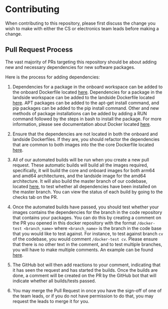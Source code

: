 # Contributing

When contributing to this repository, please first discuss the change you wish to make with either the CS or electronics team leads before making a change.

## Pull Request Process

The vast majority of PRs targeting this repository should be about adding new and necessary dependencies for new software packages.

Here is the process for adding dependencies:

1. Dependencies for a package in the onboard workspace can be added to the onboard Dockerfile located [here](https://github.com/DukeRobotics/robosub-ros-docker/blob/master/onboard/Dockerfile). Dependencies for a package in the landside workspace can be added to the landside Dockerfile located [here](https://github.com/DukeRobotics/robosub-ros-docker/blob/master/landside/Dockerfile). APT packages can be added to the apt-get install command, and pip packages can be added to the pip install command. Other and new methods of package installations can be added by adding a RUN command followed by the steps in bash to install the package. For more information, please see documentation about Docker located [here](https://docs.docker.com/engine/reference/builder/).

2. Ensure that the dependencies are not located in both the onboard and landside Dockerfiles. If they are, you should refactor the dependencies that are common to both images into the the core Dockerfile located [here](https://github.com/DukeRobotics/robosub-ros-docker/blob/master/core/Dockerfile).

3. All of our automated builds will be run when you create a new pull request. These automatic builds will build all the images required, specifically, it will build the core and onboard images for both arm64 and amd64 architectures, and the landside image for the amd64 architecture. It will also build the master branch of our codebase, located [here](https://github.com/DukeRobotics/robosub-ros), to test whether all dependencies have been installed on the master branch. You can view the status of each build by going to the checks tab on the PR.

4. Once the automated builds have passed, you should test whether your images contains the dependencies for the branch in the code repository that contains your packages. You can do this by creating a comment on the PR you opened in this docker repository with the format `/docker-test <branch_name>` where `<branch_name>` is the branch in the code base that you would like to test against. For instance, to test against branch `cv` of the codebase, you would comment `/docker-test cv`. Please ensure that there is no other text in the comment, and to test multiple branches, you will have to make multiple comments. An example can be found [here](https://github.com/DukeRobotics/robosub-ros-docker/pull/48).

5. The GitHub bot will then add reactions to your comment, indicating that it has seen the request and has started the builds. Once the builds are done, a comment will be created on the PR by the GitHub bot that will indicate whether all builds/tests passed.

6. You may merge the Pull Request in once you have the sign-off of one of the team leads, or if you do not have permission to do that, you may request the leads to merge it for you.
